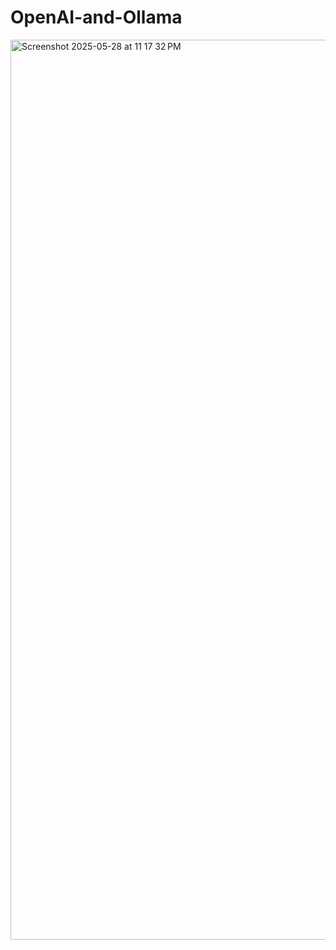 # OpenAI-and-Ollama

<img width="1440" alt="Screenshot 2025-05-28 at 11 17 32 PM" src="https://github.com/user-attachments/assets/daa46dc0-bde6-4826-9502-007b0452fef3" />
